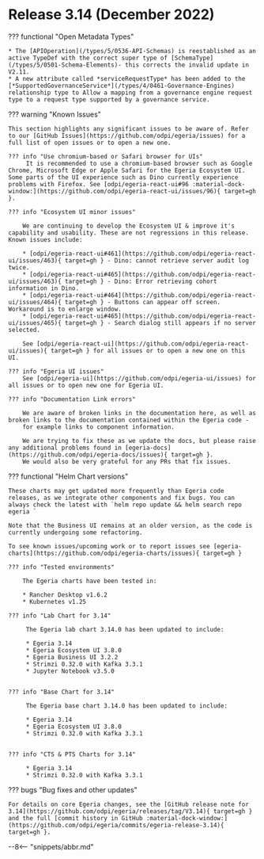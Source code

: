 <!-- SPDX-License-Identifier: CC-BY-4.0 -->
<!-- Copyright Contributors to the Egeria project. -->

# Release 3.14 (December 2022)


??? functional "Open Metadata Types"

    * The [APIOperation](/types/5/0536-API-Schemas) is reestablished as an active TypeDef with the correct super type of [SchemaType](/types/5/0501-Schema-Elements)- this corrects the invalid update in V2.11.
    * A new attribute called *serviceRequestType* has been added to the [*SupportedGovernanceService*](/types/4/0461-Governance-Engines) relationship type to Allow a mapping from a governance engine request type to a request type supported by a governance service.
 
??? warning "Known Issues"

    This section highlights any significant issues to be aware of. Refer to our [GitHub Issues](https://github.com/odpi/egeria/issues) for a full list of open issues or to open a new one.

    ??? info "Use chromium-based or Safari browser for UIs"
         It is recommended to use a chromium-based browser such as Google Chrome, Microsoft Edge or Apple Safari for the Egeria Ecosystem UI. Some parts of the UI experience such as Dino currently experience problems with Firefox. See [odpi/egeria-react-ui#96 :material-dock-window:](https://github.com/odpi/egeria-react-ui/issues/96){ target=gh }.

    ??? info "Ecosystem UI minor issues"

        We are continuing to develop the Ecosystem UI & improve it's capability and usability. These are not regressions in this release. Known issues include:

        * [odpi/egeria-react-ui#461](https://github.com/odpi/egeria-react-ui/issues/463){ target=gh } - Dino: cannot retrieve server audit log twice.
        * [odpi/egeria-react-ui#465](https://github.com/odpi/egeria-react-ui/issues/463){ target=gh } - Dino: Error retrieving cohort information in Dino.
        * [odpi/egeria-react-ui#464](https://github.com/odpi/egeria-react-ui/issues/464){ target=gh } - Buttons can appear off screen. Workaround is to enlarge window.
        * [odpi/egeria-react-ui#465](https://github.com/odpi/egeria-react-ui/issues/465){ target=gh } - Search dialog still appears if no server selected.

        See [odpi/egeria-react-ui](https://github.com/odpi/egeria-react-ui/issues){ target=gh } for all issues or to open a new one on this UI.

    ??? info "Egeria UI issues"
        See [odpi/egeria-ui](https://github.com/odpi/egeria-ui/issues) for all issues or to open new one for Egeria UI.

    ??? info "Documentation Link errors"

        We are aware of broken links in the documentation here, as well as broken links to the documentation contained within the Egeria code -
        for example links to component information.

        We are trying to fix these as we update the docs, but please raise any additional problems found in [egeria-docs](https://github.com/odpi/egeria-docs/issues){ target=gh }.
        We would also be very grateful for any PRs that fix issues.

??? functional "Helm Chart versions"

    These charts may get updated more frequently than Egeria code releases, as we integrate other components and fix bugs. You can always check the latest with `helm repo update && helm search repo egeria `

    Note that the Business UI remains at an older version, as the code is currently undergoing some refactoring.

    To see known issues/upcoming work or to report issues see [egeria-charts](https://github.com/odpi/egeria-charts/issues){ target=gh }

    ??? info "Tested environments"

        The Egeria charts have been tested in:
        
        * Rancher Desktop v1.6.2
        * Kubernetes v1.25

    ??? info "Lab Chart for 3.14"

         The Egeria lab chart 3.14.0 has been updated to include:

         * Egeria 3.14
         * Egeria Ecosystem UI 3.8.0
         * Egeria Business UI 3.2.2
         * Strimzi 0.32.0 with Kafka 3.3.1
         * Jupyter Notebook v3.5.0


    ??? info "Base Chart for 3.14"

         The Egeria base chart 3.14.0 has been updated to include:

         * Egeria 3.14
         * Egeria Ecosystem UI 3.8.0
         * Strimzi 0.32.0 with Kafka 3.3.1


    ??? info "CTS & PTS Charts for 3.14"

         * Egeria 3.14
         * Strimzi 0.32.0 with Kafka 3.3.1

??? bugs "Bug fixes and other updates"

    For details on core Egeria changes, see the [GitHub release note for 3.14](https://github.com/odpi/egeria/releases/tag/V3.14){ target=gh } and the full [commit history in GitHub :material-dock-window:](https://github.com/odpi/egeria/commits/egeria-release-3.14){ target=gh }.

--8<-- "snippets/abbr.md"
